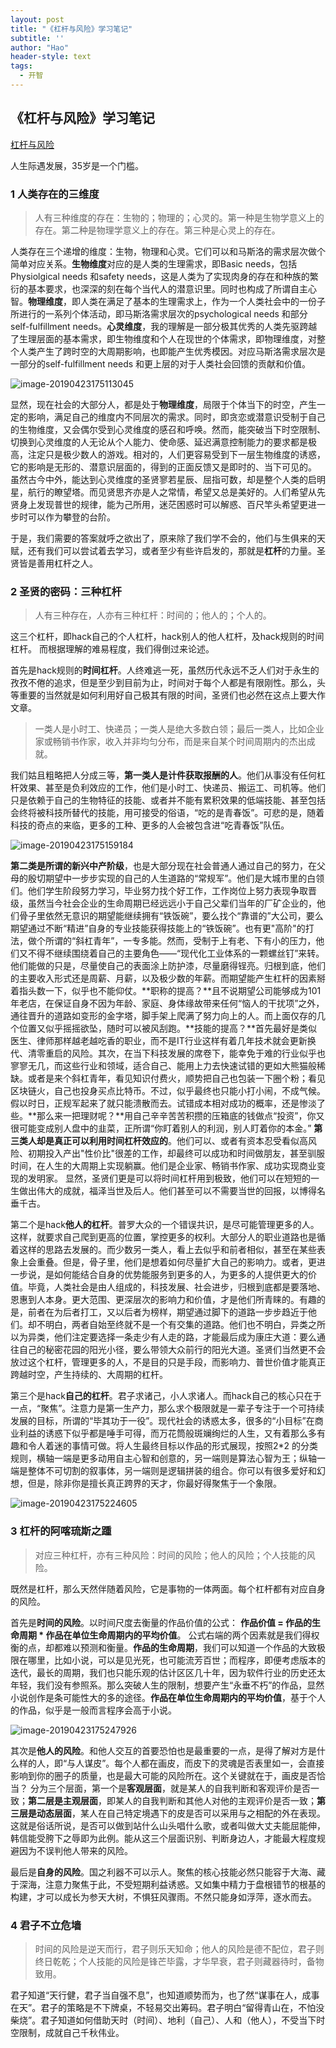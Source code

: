 ```yaml
---
layout: post
title: "《杠杆与风险》学习笔记"
subtitle: ''
author: "Hao"
header-style: text
tags:
  - 开智
---
```




## 《杠杆与风险》学习笔记



[杠杆与风险](https://mp.weixin.qq.com/s/nTyjpilVlpAGJuhUeC58WA)

人生际遇发展，35岁是一个门槛。

### 1 人类存在的三维度

> 人有三种维度的存在：生物的；物理的；心灵的。第一种是生物学意义上的存在。第二种是物理学意义上的存在。第三种是心灵上的存在。



人类存在三个递增的维度：生物，物理和心灵。它们可以和马斯洛的需求层次做个简单对应关系。**生物维度**对应的是人类的生理需求，即Basic needs，包括Physiolgical needs 和safety needs，这是人类为了实现肉身的存在和种族的繁衍的基本要求，也深深的刻在每个当代人的潜意识里。同时也构成了所谓自主心智。**物理维度**，即人类在满足了基本的生理需求上，作为一个人类社会中的一份子所进行的一系列个体活动，即马斯洛需求层次的psychological needs 和部分self-fulfillment needs。**心灵维度**，我的理解是一部分极其优秀的人类先驱跨越了生理层面的基本需求，即生物维度和个人在现世的个体需求，即物理维度，对整个人类产生了跨时空的大周期影响，也即能产生优秀模因。对应马斯洛需求层次是一部分的self-fulfillment needs 和更上层的对于人类社会回馈的贡献和价值。

![image-20190423175113045](/assets/image-20190423175113045.png)

显然，现在社会的大部分人，都是处于**物理维度**，局限于个体当下的时空，产生一定的影响，满足自己的维度内不同层次的需求。同时，即贪恋或潜意识受制于自己的生物维度，又会偶尔受到心灵维度的感召和呼唤。然而，能突破当下时空限制、切换到心灵维度的人无论从个人能力、使命感、延迟满意控制能力的要求都是极高，注定只是极少数人的游戏。相对的，人们更容易受到下一层生物维度的诱惑，它的影响是无形的、潜意识层面的，得到的正面反馈又是即时的、当下可见的。
虽然古今中外，能达到心灵维度的圣贤寥若星辰、屈指可数，却是整个人类的启明星，航行的瞭望塔。而见贤思齐亦是人之常情，希望又总是美好的。人们希望从先贤身上发现普世的规律，能为己所用，迷茫困惑时可以解惑、百尺竿头希望更进一步时可以作为攀登的台阶。

于是，我们需要的答案就呼之欲出了，原来除了我们学不会的，他们与生俱来的天赋，还有我们可以尝试着去学习，或者至少有些许启发的，那就是**杠杆**的力量。圣贤皆是善用杠杆之人。

### 2 圣贤的密码：三种杠杆

> 人有三种存在，人亦有三种杠杆：时间的；他人的；个人的。



这三个杠杆，即hack自己的个人杠杆，hack别人的他人杠杆，及hack规则的时间杠杆。
而根据理解的难易程度，我们得倒过来论述。

首先是hack规则的**时间杠杆**。人终难逃一死，虽然历代永远不乏人们对于永生的孜孜不倦的追求，但是至少到目前为止，时间对于每个人都是有限刚性。那么，头等重要的当然就是如何利用好自己极其有限的时间，圣贤们也必然在这点上要大作文章。

> 一类人是小时工、快递员；一类人是绝大多数白领；最后一类人，比如企业家或畅销书作家，收入并非均匀分布，而是来自某个时间周期内的杰出成就。

我们姑且粗略把人分成三等，**第一类人是计件获取报酬的人**。他们从事没有任何杠杆效果、甚至是负利效应的工作，他们是小时工、快递员、搬运工、司机等。他们只是依赖于自己的生物特征的技能、或者并不能有累积效果的低端技能、甚至包括会终将被科技所替代的技能，用可接受的俗语，“吃的是青春饭”。可悲的是，随着科技的奇点的来临，更多的工种、更多的人会被包含进“吃青春饭”队伍。 

![image-20190423175159184](/assets/image-20190423175159184.png)

**第二类是所谓的新兴中产阶级**，也是大部分现在社会普通人通过自己的努力，在父母的殷切期望中一步步实现的自己的人生道路的“常规军”。他们是大城市里的白领们。他们学生阶段努力学习，毕业努力找个好工作，工作岗位上努力表现争取晋级，虽然当今社会企业的生命周期已经远远小于自己父辈们当年的厂矿企业的，他们骨子里依然无意识的期望能继续拥有“铁饭碗”，要么找个“靠谱的”大公司，要么期望通过不断“精进”自身的专业技能获得技能上的“铁饭碗”。也有更"高阶"的打法，做个所谓的“斜杠青年”，一专多能。然而，受制于上有老、下有小的压力，他们又不得不继续围绕着自己的主要角色——“现代化工业体系的一颗螺丝钉”来转。他们能做的只是，尽量使自己的表面涂上防护漆，尽量磨得锃亮。归根到底，他们的主要收入形式还是周薪、月薪，以及极少数的年薪。而期望能产生杠杆的因素掰着指头数一下，似乎也不能仰仗。**职称的提高？**且不说期望公司能够成为101年老店，在保证自身不因为年龄、家庭、身体缘故带来任何“恼人的干扰项”之外，通往晋升的道路如变形的金字塔，脚手架上爬满了努力向上的人。而上面仅存的几个位置又似乎摇摇欲坠，随时可以被风刮跑。**技能的提高？**首先最好是类似医生、律师那样越老越吃香的职业，而不是IT行业这样有着几年技术就会更新换代、清零重启的风险。其次，在当下科技发展的席卷下，能幸免于难的行业似乎也寥寥无几，而这些行业和领域，适合自己、能用上力去快速试错的更如大熊猫般稀缺。或者是来个斜杠青年，看见知识付费火，顺势把自己也包装一下圈个粉；看见区块链火，自己也投身买点比特币。不过，似乎最终也只能小打小闹，不成气候。假以时日，正规军起来了就只能溃散而去。试错成本相对成功的概率，还是惨淡了些。**那么来一把理财呢？**用自己辛辛苦苦积攒的压箱底的钱做点“投资”，你又很可能变成别人盘中的韭菜，正所谓“你盯着别人的利润，别人盯着你的本金。” 
**第三类人却是真正可以利用时间杠杆效应的**。他们可以、或者有资本忍受看似高风险、初期投入产出"性价比"很差的工作，却最终可以成功和时间做朋友，甚至驯服时间，在人生的大周期上实现躺赢。他们是企业家、畅销书作家、成功实现商业变现的发明家。 显然，圣贤们更是可以将时间杠杆用到极致，他们可以在短短的一生做出伟大的成就，福泽当世及后人。他们甚至可以不需要当世的回报，以博得名垂千古。

第二个是hack**他人的杠杆**。普罗大众的一个错误共识，是尽可能管理更多的人。这样，就要求自己爬到更高的位置，掌控更多的权利。大部分人的职业道路也是循着这样的思路去发展的。而少数另一类人，看上去似乎和前者相似，甚至在某些表象上会重叠。但是，骨子里，他们是想着如何尽量扩大自己的影响力。或者，更进一步说，是如何能结合自身的优势能服务到更多的人，为更多的人提供更大的价值。毕竟，人类社会是由人组成的，科技发展、社会进步，归根到底都是要落地、恩惠到人本身。更大范围、更深层次的影响力和价值，才是他们所青睐的。有趣的是，前者在为后者打工，又以后者为榜样，期望通过脚下的道路一步步趋近于他们。却不明白，两者自始至终就不是一个有交集的道路。他们也不明白，异类之所以为异类，他们注定要选择一条走少有人走的路，才能最后成为康庄大道：要么通往自己的秘密花园的阳光小径，要么带领大众前行的阳光大道。圣贤们当然更不会放过这个杠杆，管理更多的人，不是目的只是手段，而影响力、普世价值才能真正跨越时空，产生持续的、大周期的杠杆。

第三个是hack**自己的杠杆**。君子求诸己，小人求诸人。而hack自己的核心只在于一点，“聚焦”。注意力是第一生产力，那么求个极限就是一辈子专注于一个可持续发展的目标，所谓的“毕其功于一役”。现代社会的诱惑太多，很多的“小目标”在商业利益的诱惑下似乎都是唾手可得，而万花筒般斑斓绚烂的人生，又有着那么多有趣和令人着迷的事情可做。将人生最终目标以作品的形式展现，按照2\*2 的分类规则，横轴一端是更多动用自主心智和创意的，另一端则是算法心智为王；纵轴一端是整体不可切割的叙事体，另一端则是逻辑拼装的组合。你可以有很多爱好和幻想，但是，除非你是擅长真正跨界的天才，你最好得聚焦于一个象限。

![image-20190423175224605](/assets/image-20190423175224605.png)

### 3 杠杆的阿喀琉斯之踵

> 对应三种杠杆，亦有三种风险：时间的风险；他人的风险；个人技能的风险。



既然是杠杆，那么天然伴随着风险，它是事物的一体两面。每个杠杆都有对应自身的风险。

首先是**时间的风险**。以时间尺度去衡量的作品价值的公式： **作品价值 = 作品的生命周期 \* 作品在单位生命周期内的平均价值**。 公式右端的两个因素就是我们得权衡的点，却都难以预测和衡量。**作品的生命周期**，我们可以知道一个作品的大致极限在哪里，比如小说，可以是见光死，也可能流芳百世；而程序，即便考虑版本的迭代，最长的周期，我们也只能乐观的估计区区几十年，因为软件行业的历史还太年轻，我们没有参照系。那么突破人生的限制，想要产生“永垂不朽”的作品，显然小说创作是条可能性大的多的途径。**作品在单位生命周期内的平均价值**，基于个人的作品，似乎是一般而言程序会高于小说。

![image-20190423175247926](/assets/image-20190423175247926.png)

其次是**他人的风险**。和他人交互的首要恐怕也是最重要的一点，是得了解对方是什么样的人，即“与人谋皮”。每个人都在画皮，而皮下的灵魂是否表里如一，会直接影响到你的圈子的质量，也是最大可能的风险所在。这个关键就在于，画皮是否恰当？ 分为三个层面，第一个是**客观层面**，就是某人的自我判断和客观评价是否一致；**第二层是主观层面**，即某人的自我判断和其他人对他的主观评价是否一致；**第三层是动态层面**，某人在自己特定境遇下的皮是否可以采用与之相配的外在表现。这就是俗话所说，是否可以做到站什么山头唱什么歌，或者叫做大丈夫能屈能伸，韩信能受胯下之辱即为此例。能从这三个层面识别、判断身边人，才能最大程度规避因为不误判他人带来的风险。

最后是**自身的风险**。国之利器不可以示人。聚焦的核心技能必然只能容于大海、藏于深海，注意力聚焦于此，不受短期利益诱惑。又如集中精力于盘根错节的根基的构建，才可以成长为参天大树，不惧狂风骤雨。不然只能身如浮萍，逐水而去。

### 4 君子不立危墙

> 时间的风险是逆天而行，君子则乐天知命；他人的风险是德不配位，君子则终日乾乾；个人技能的风险是锋芒毕露，才华早衰，君子则藏器待时，备物致用。



君子知道“天行健，君子当自强不息”，也知道顺势而为，也了然“谋事在人，成事在天”。君子的策略是不下牌桌，不轻易交出筹码。君子明白“留得青山在，不怕没柴烧”。君子知道如何借助天时（时间）、地利（自己）、人和（他人），不受当下时空限制，成就自己千秋伟业。



